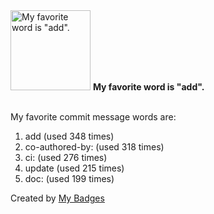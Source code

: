 <img src="https://my-badges.github.io/my-badges/favorite-word.png" alt="My favorite word is &quot;add&quot;." title="My favorite word is &quot;add&quot;." width="128">
<strong>My favorite word is &quot;add&quot;.</strong>
<br><br>

My favorite commit message words are:

1. add (used 348 times)
2. co-authored-by: (used 318 times)
3. ci: (used 276 times)
4. update (used 215 times)
5. doc: (used 199 times)


Created by <a href="https://github.com/my-badges/my-badges">My Badges</a>